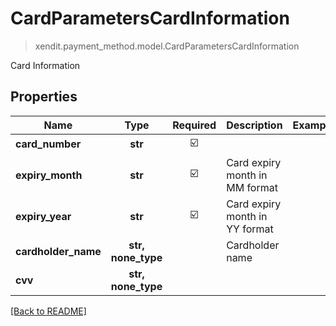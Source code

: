 # CardParametersCardInformation
> xendit.payment_method.model.CardParametersCardInformation

Card Information

## Properties
| Name | Type | Required | Description | Examples |
|------------|:-------------:|:-------------:|-------------|:-------------:|
| **card_number** | **str** | ☑️ |  |  | |
| **expiry_month** | **str** | ☑️ | Card expiry month in MM format |  | |
| **expiry_year** | **str** | ☑️ | Card expiry month in YY format |  | |
| **cardholder_name** | **str, none_type** | | Cardholder name  |  |
| **cvv** | **str, none_type** | |   |  |


[[Back to README]](../../README.md)



